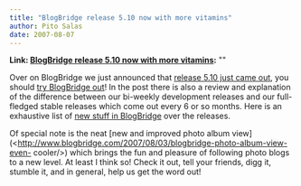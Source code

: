 ```yaml
---
title: "BlogBridge release 5.10 now with more vitamins"
author: Pito Salas
date: 2007-08-07
---
```


**Link: [BlogBridge release 5.10 now with more vitamins](None):** ""



Over on BlogBridge we just announced that [release 5.10 just came
out](<http://www.blogbridge.com/2007/08/06/blogbridge-510-announced/>), you
should [try BlogBridge
out](<http://www.blogbridge.com/downloads/blogbridge/>)! In the post there is
also a review and explanation of the difference between our bi-weekly
development releases and our full-fledged stable releases which come out every
6 or so months. Here is an exhaustive list of [new stuff in
BlogBridge](<http://www.blogbridge.com/category/history-of-changes/>) over the
releases.

Of special note is the neat [new and improved photo album
view](<http://www.blogbridge.com/2007/08/03/blogbridge-photo-album-view-even-
cooler/>) which brings the fun and pleasure of following photo blogs to a new
level. At least I think so! Check it out, tell your friends, digg it, stumble
it, and in general, help us get the word out!


